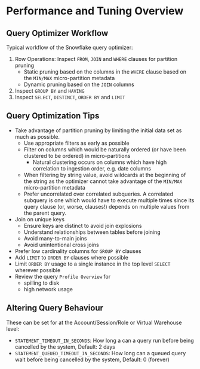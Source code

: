 # Performance and Tuning Overview #

## Query Optimizer Workflow ##
Typical workflow of the Snowflake query optimizer:
1. Row Operations: Inspect `FROM`, `JOIN` and `WHERE` clauses for partition pruning
   * Static pruning based on the columns in the `WHERE` clause based on the `MIN/MAX` micro-partition metadata
   * Dynamic pruning based on the `JOIN` columns
2. Inspect `GROUP BY` and `HAVING`
3. Inspect `SELECT`, `DISTINCT`, `ORDER BY` and `LIMIT`

## Query Optimization Tips ##
* Take advantage of partition pruning by limiting the initial data set as much as possible.
  * Use appropriate filters as early as possible
  * Filter on columns which would be naturally ordered (or have been clustered to be ordered) in micro-partitions
    * Natural clustering occurs on columns which have high correlation to ingestion order, e.g. date columns
  * When filtering by string value, avoid wildcards at the beginning of the string as the optimizer cannot take advantage of the `MIN/MAX` micro-partition metadata
  * Prefer uncorrelated over correlated subqueries. A correlated subquery is one which would have to execute multiple times since its query clause (or, worse, clauses!) depends on multiple values from the parent query.  
* Join on unique keys
  * Ensure keys are distinct to avoid join explosions
  * Understand relationships between tables before joining
  * Avoid many-to-main joins
  * Avoid unintentional cross joins
* Prefer low cardinality columns for `GROUP BY` clauses
* Add `LIMIT` to `ORDER BY` clauses where possible
* Limit `ORDER BY` usage to a single instance in the top level `SELECT` wherever possible
* Review the query `Profile Overview` for
  * spilling to disk
  * high network usage

## Altering Query Behaviour ##
These can be set for at the Account/Session/Role or Virtual Warehouse level:
* `STATEMENT_TIMEOUT_IN_SECONDS`: How long a can a query run before being cancelled by the system, Default: 2 days
* `STATEMENT_QUEUED_TIMEOUT_IN_SECONDS`:  How long can a queued query wait before being cancelled by the system, Default: 0 (forever)
